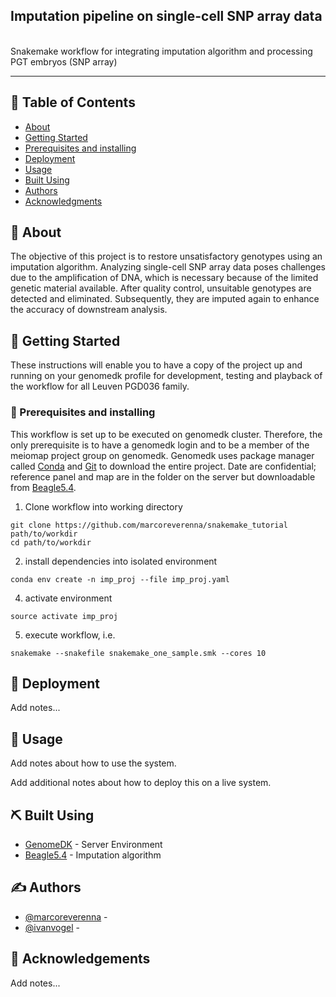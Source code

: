 ## Imputation pipeline on single-cell SNP array data

<p align="left"> 
    <br> Snakemake workflow for integrating imputation algorithm and processing PGT embryos (SNP array)
</p>

---

## 📝 Table of Contents

- [About](#about)
- [Getting Started](#getting_started)
- [Prerequisites and installing](#prerequisites_and_installing)
- [Deployment](#deployment)
- [Usage](#usage)
- [Built Using](#built_using)
- [Authors](#authors)
- [Acknowledgments](#acknowledgement)

## 🧐 About <a name = "about"></a>
The objective of this project is to restore unsatisfactory genotypes using an imputation algorithm. Analyzing single-cell SNP array data poses challenges due to the amplification of DNA, which is necessary because of the limited genetic material available. After quality control, unsuitable genotypes are detected and eliminated. Subsequently, they are imputed again to enhance the accuracy of downstream analysis.

## 🏁 Getting Started <a name = "getting_started"></a>
These instructions will enable you to have a copy of the project up and running on your genomedk profile for development, testing and playback of the workflow for all Leuven PGD036 family.

### 🔧 Prerequisites and installing <a name = "prerequisites_and_installing"></a>
This workflow is set up to be executed on genomedk cluster. Therefore, the only prerequisite is to have a genomedk login and to be a member of the meiomap project group on genomedk. Genomedk uses package manager called [Conda](https://conda.io/projects/conda/en/latest/user-guide/install/index.html "Conda") and [Git](https://github.com/git-guides/install-git "Git") to download the entire project. Date are confidential; reference panel and map are in the folder on the server but downloadable from [Beagle5.4](https://faculty.washington.edu/browning/beagle/beagle.html).

1. Clone workflow into working directory
```
git clone https://github.com/marcoreverenna/snakemake_tutorial path/to/workdir
cd path/to/workdir
```
2. install dependencies into isolated environment
```
conda env create -n imp_proj --file imp_proj.yaml
```
4. activate environment
```
source activate imp_proj
```
5. execute workflow, i.e.
```
snakemake --snakefile snakemake_one_sample.smk --cores 10
```

## 🚀 Deployment <a name = "deployment"></a>
Add notes...

## 🎈 Usage <a name="usage"></a>
Add notes about how to use the system.

Add additional notes about how to deploy this on a live system.
## ⛏️ Built Using <a name = "built_using"></a>
- [GenomeDK](https://genome.au.dk/) - Server Environment
- [Beagle5.4](https://faculty.washington.edu/browning/beagle/beagle.html) - Imputation algorithm
## ✍️ Authors <a name = "authors"></a>
- [@marcoreverenna](https://github.com/marcoreverenna) -
- [@ivanvogel](https://github.com/puko818) -
## 🎉 Acknowledgements <a name = "acknowledgement"></a>
Add notes...
